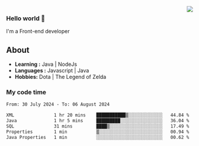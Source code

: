 <img align='right' src="https://github-readme-stats.vercel.app/api?username=jumodada&show_icons=true&theme=vue">

### Hello world 👋

I'm a Front-end developer 
    
## About
-  **Learning :** Java | NodeJs
-  **Languages :** Javascript | Java
-  **Hobbies:** Dota | The Legend of Zelda

### My code time

<!--START_SECTION:waka-->

```txt
From: 30 July 2024 - To: 06 August 2024

XML               1 hr 20 mins    ███████████▒░░░░░░░░░░░░░   44.84 %
Java              1 hr 5 mins     █████████░░░░░░░░░░░░░░░░   36.04 %
SQL               31 mins         ████▒░░░░░░░░░░░░░░░░░░░░   17.49 %
Properties        1 min           ▒░░░░░░░░░░░░░░░░░░░░░░░░   00.94 %
Java Properties   1 min           ░░░░░░░░░░░░░░░░░░░░░░░░░   00.62 %
```

<!--END_SECTION:waka-->
